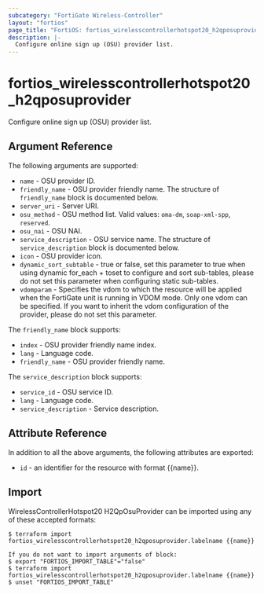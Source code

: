 ```yaml
---
subcategory: "FortiGate Wireless-Controller"
layout: "fortios"
page_title: "FortiOS: fortios_wirelesscontrollerhotspot20_h2qposuprovider"
description: |-
  Configure online sign up (OSU) provider list.
---
```


# fortios_wirelesscontrollerhotspot20_h2qposuprovider
Configure online sign up (OSU) provider list.

## Argument Reference

The following arguments are supported:

* `name` - OSU provider ID.
* `friendly_name` - OSU provider friendly name. The structure of `friendly_name` block is documented below.
* `server_uri` - Server URI.
* `osu_method` - OSU method list. Valid values: `oma-dm`, `soap-xml-spp`, `reserved`.
* `osu_nai` - OSU NAI.
* `service_description` - OSU service name. The structure of `service_description` block is documented below.
* `icon` - OSU provider icon.
* `dynamic_sort_subtable` - true or false, set this parameter to true when using dynamic for_each + toset to configure and sort sub-tables, please do not set this parameter when configuring static sub-tables.
* `vdomparam` - Specifies the vdom to which the resource will be applied when the FortiGate unit is running in VDOM mode. Only one vdom can be specified. If you want to inherit the vdom configuration of the provider, please do not set this parameter.

The `friendly_name` block supports:

* `index` - OSU provider friendly name index.
* `lang` - Language code.
* `friendly_name` - OSU provider friendly name.

The `service_description` block supports:

* `service_id` - OSU service ID.
* `lang` - Language code.
* `service_description` - Service description.


## Attribute Reference

In addition to all the above arguments, the following attributes are exported:
* `id` - an identifier for the resource with format {{name}}.

## Import

WirelessControllerHotspot20 H2QpOsuProvider can be imported using any of these accepted formats:
```
$ terraform import fortios_wirelesscontrollerhotspot20_h2qposuprovider.labelname {{name}}

If you do not want to import arguments of block:
$ export "FORTIOS_IMPORT_TABLE"="false"
$ terraform import fortios_wirelesscontrollerhotspot20_h2qposuprovider.labelname {{name}}
$ unset "FORTIOS_IMPORT_TABLE"
```
